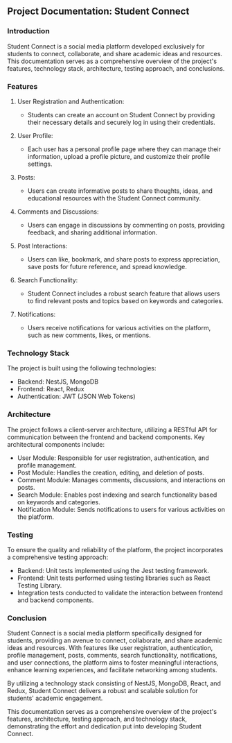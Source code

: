 

## Project Documentation: Student Connect

### Introduction

Student Connect is a social media platform developed exclusively for students to connect, collaborate, and share academic ideas and resources. This documentation serves as a comprehensive overview of the project's features, technology stack, architecture, testing approach, and conclusions.

### Features

1. User Registration and Authentication:
   - Students can create an account on Student Connect by providing their necessary details and securely log in using their credentials.

2. User Profile:
   - Each user has a personal profile page where they can manage their information, upload a profile picture, and customize their profile settings.

3. Posts:
   - Users can create informative posts to share thoughts, ideas, and educational resources with the Student Connect community.

4. Comments and Discussions:
   - Users can engage in discussions by commenting on posts, providing feedback, and sharing additional information.

5. Post Interactions:
   - Users can like, bookmark, and share posts to express appreciation, save posts for future reference, and spread knowledge.

6. Search Functionality:
   - Student Connect includes a robust search feature that allows users to find relevant posts and topics based on keywords and categories.

7. Notifications:
   - Users receive notifications for various activities on the platform, such as new comments, likes, or mentions.



### Technology Stack

The project is built using the following technologies:

- Backend: NestJS, MongoDB
- Frontend: React, Redux
- Authentication: JWT (JSON Web Tokens)

### Architecture

The project follows a client-server architecture, utilizing a RESTful API for communication between the frontend and backend components. Key architectural components include:

- User Module: Responsible for user registration, authentication, and profile management.
- Post Module: Handles the creation, editing, and deletion of posts.
- Comment Module: Manages comments, discussions, and interactions on posts.
- Search Module: Enables post indexing and search functionality based on keywords and categories.
- Notification Module: Sends notifications to users for various activities on the platform.

### Testing

To ensure the quality and reliability of the platform, the project incorporates a comprehensive testing approach:

- Backend: Unit tests implemented using the Jest testing framework.
- Frontend: Unit tests performed using testing libraries such as React Testing Library.
- Integration tests conducted to validate the interaction between frontend and backend components.

### Conclusion

Student Connect is a social media platform specifically designed for students, providing an avenue to connect, collaborate, and share academic ideas and resources. With features like user registration, authentication, profile management, posts, comments, search functionality, notifications, and user connections, the platform aims to foster meaningful interactions, enhance learning experiences, and facilitate networking among students.

By utilizing a technology stack consisting of NestJS, MongoDB, React, and Redux, Student Connect delivers a robust and scalable solution for students' academic engagement.

This documentation serves as a comprehensive overview of the project's features, architecture, testing approach, and technology stack, demonstrating the effort and dedication put into developing Student Connect.
